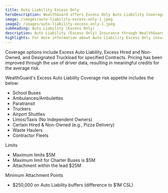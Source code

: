 ```yaml
---
title: Auto Liability Excess Only
heroDescription: WealthGuard offers Excess Only Auto Liability Coverage. 
image: /images/auto-liability-excess-only-1.jpeg
image2: /images/auto-liability-excess-only-1.jpeg
subHeading: Auto Liability (Excess Only)
description: Auto Liability (Excess Only) Insurance through WealthGuard offers a broad appetite and can accommodate any cargo. 
highlights: For more information about Auto Liability Excess Only insurance coverage options, contact WealthGuard.
---
```

<!-- Markdown generator - https://jaspervdj.be/lorem-markdownum/ -->

Coverage options include Excess Auto Liability, Excess Hired and Non-Owned, and Designated Truckload for specified Contracts. Pricing has been improved through the use of driver data, resulting in meaningful credits for the average risk. 

WealthGuard's Excess Auto Liability Coverage risk appetite includes the below:

- School Buses
- Ambulances/Ambulettes
- Paratransit
- Truckers
- Airport Shuttles
- Limos/Taxis (No Independent Owners)
- Certain Hired & Non-Owned (e.g., Pizza Delivery)
- Waste Haulers
- Contractor Fleets

Limits

- Maximum limits $5M
- Maximum limit for Charter Buses is $5M
- Attachment within the lead $25M

Minimum Attachment Points

- $250,000 on Auto Liability buffers (difference to $1M CSL)

